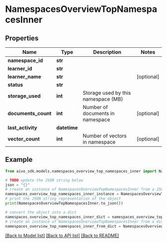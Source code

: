 # NamespacesOverviewTopNamespacesInner

## Properties

Name | Type | Description | Notes
------------ | ------------- | ------------- | -------------
**namespace_id** | **str** |  |
**learner_id** | **str** |  |
**learner_name** | **str** |  | [optional]
**status** | **str** |  |
**storage_used** | **int** | Storage used by this namespace (MB) |
**documents_count** | **int** | Number of documents in namespace | [optional]
**last_activity** | **datetime** |  |
**vector_count** | **int** | Number of vectors in namespace | [optional]

## Example

```python
from aivo_sdk.models.namespaces_overview_top_namespaces_inner import NamespacesOverviewTopNamespacesInner

# TODO update the JSON string below
json = "{}"
# create an instance of NamespacesOverviewTopNamespacesInner from a JSON string
namespaces_overview_top_namespaces_inner_instance = NamespacesOverviewTopNamespacesInner.from_json(json)
# print the JSON string representation of the object
print(NamespacesOverviewTopNamespacesInner.to_json())

# convert the object into a dict
namespaces_overview_top_namespaces_inner_dict = namespaces_overview_top_namespaces_inner_instance.to_dict()
# create an instance of NamespacesOverviewTopNamespacesInner from a dict
namespaces_overview_top_namespaces_inner_from_dict = NamespacesOverviewTopNamespacesInner.from_dict(namespaces_overview_top_namespaces_inner_dict)
```

[[Back to Model list]](../README.md#documentation-for-models) [[Back to API list]](../README.md#documentation-for-api-endpoints) [[Back to README]](../README.md)
